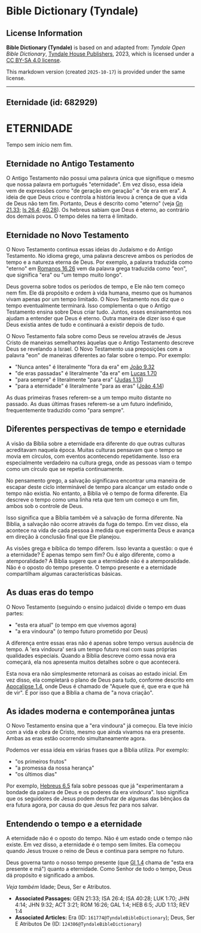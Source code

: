 # Bible Dictionary (Tyndale)

## License Information

**Bible Dictionary (Tyndale)** is based on and adapted from: _Tyndale Open Bible Dictionary_, [Tyndale House Publishers](https://tyndaleopenresources.com/), 2023, which is licensed under a [CC BY-SA 4.0 license](https://creativecommons.org/licenses/by-sa/4.0/legalcode.en).

This markdown version (created `2025-10-17`) is provided under the same license.



--------------------------------

## Eternidade (id: 682929)

ETERNIDADE
==========

Tempo sem início nem fim.

Eternidade no Antigo Testamento
-------------------------------

O Antigo Testamento não possui uma palavra única que signifique o mesmo que nossa palavra em português "eternidade". Em vez disso, essa ideia vem de expressões como "de geração em geração" e "de era em era". A ideia de que Deus criou e controla a história levou à crença de que a vida de Deus não tem fim. Portanto, Deus é descrito como "eterno" (veja [Gn 21\.33](https://ref.ly/Gen21:33); [Is 26\.4](https://ref.ly/Isa26:4); [40\.28](https://ref.ly/Isa40:28)). Os hebreus sabiam que Deus é eterno, ao contrário dos demais povos. O tempo deles na terra é limitado.

Eternidade no Novo Testamento
-----------------------------

O Novo Testamento continua essas ideias do Judaísmo e do Antigo Testamento. No idioma grego, uma palavra descreve ambos os períodos de tempo e a natureza eterna de Deus. Por exemplo, a palavra traduzida como "eterno" em [Romanos 16\.26](https://ref.ly/Rom16:26) vem da palavra grega traduzida como "eon", que significa "era" ou "um tempo muito longo".

Deus governa sobre todos os períodos de tempo, e Ele não tem começo nem fim. Ele dá propósito e ordem à vida humana, mesmo que os humanos vivam apenas por um tempo limitado. O Novo Testamento nos diz que o tempo eventualmente terminará. Isso complementa o que o Antigo Testamento ensina sobre Deus criar tudo. Juntos, esses ensinamentos nos ajudam a entender que Deus é eterno. Outra maneira de dizer isso é que Deus existia antes de tudo e continuará a existir depois de tudo.

O Novo Testamento fala sobre como Deus se revelou através de Jesus Cristo de maneiras semelhantes àquelas que o Antigo Testamento descreve Deus se revelando a Israel. O Novo Testamento usa preposições com a palavra "eon" de maneiras diferentes ao falar sobre o tempo. Por exemplo:

* "Nunca antes" é literalmente "fora da era" em [João 9\.32](https://ref.ly/John9:32)
* "de eras passadas" é literalmente "da era" em [Lucas 1\.70](https://ref.ly/Luke1:70)
* "para sempre" é literalmente "para era" ([Judas 1\.13](https://ref.ly/Jude1:13))
* "para a eternidade" é literalmente "para as eras" ([João 4\.14](https://ref.ly/John4:14))

As duas primeiras frases referem\-se a um tempo muito distante no passado. As duas últimas frases referem\-se a um futuro indefinido, frequentemente traduzido como "para sempre".

Diferentes perspectivas de tempo e eternidade
---------------------------------------------

A visão da Bíblia sobre a eternidade era diferente do que outras culturas acreditavam naquela época. Muitas culturas pensavam que o tempo se movia em círculos, com eventos acontecendo repetidamente. Isso era especialmente verdadeiro na cultura grega, onde as pessoas viam o tempo como um círculo que se repetia continuamente.

No pensamento grego, a salvação significava encontrar uma maneira de escapar deste ciclo interminável de tempo para alcançar um estado onde o tempo não existia. No entanto, a Bíblia vê o tempo de forma diferente. Ela descreve o tempo como uma linha reta que tem um começo e um fim, ambos sob o controle de Deus.

Isso significa que a Bíblia também vê a salvação de forma diferente. Na Bíblia, a salvação não ocorre através da fuga do tempo. Em vez disso, ela acontece na vida de cada pessoa à medida que experimenta Deus e avança em direção à conclusão final que Ele planejou.

As visões grega e bíblica do tempo diferem. Isso levanta a questão: o que é a eternidade? É apenas tempo sem fim? Ou é algo diferente, como a atemporalidade? A Bíblia sugere que a eternidade não é a atemporalidade. Não é o oposto do tempo presente. O tempo presente e a eternidade compartilham algumas características básicas.

As duas eras do tempo
---------------------

O Novo Testamento (seguindo o ensino judaico) divide o tempo em duas partes:

* "esta era atual" (o tempo em que vivemos agora)
* "a era vindoura" (o tempo futuro prometido por Deus)

A diferença entre essas eras não é apenas sobre tempo versus ausência de tempo. A 'era vindoura' será um tempo futuro real com suas próprias qualidades especiais. Quando a Bíblia descreve como essa nova era começará, ela nos apresenta muitos detalhes sobre o que acontecerá.

Esta nova era não simplesmente retornará as coisas ao estado inicial. Em vez disso, ela completará o plano de Deus para tudo, conforme descrito em [Apocalipse 1\.4](https://ref.ly/Rev1:4), onde Deus é chamado de "Aquele que é, que era e que há de vir". É por isso que a Bíblia a chama de "a nova criação".

As idades moderna e contemporânea juntas
----------------------------------------

O Novo Testamento ensina que a "era vindoura" já começou. Ela teve início com a vida e obra de Cristo, mesmo que ainda vivamos na era presente. Ambas as eras estão ocorrendo simultaneamente agora.

Podemos ver essa ideia em várias frases que a Bíblia utiliza. Por exemplo:

* "os primeiros frutos"
* "a promessa da nossa herança"
* "os últimos dias"

Por exemplo, [Hebreus 6\.5](https://ref.ly/Heb6:5) fala sobre pessoas que já "experimentaram a bondade da palavra de Deus e os poderes da era vindoura". Isso significa que os seguidores de Jesus podem desfrutar de algumas das bênçãos da era futura agora, por causa do que Jesus fez para nos salvar.

Entendendo o tempo e a eternidade
---------------------------------

A eternidade não é o oposto do tempo. Não é um estado onde o tempo não existe. Em vez disso, a eternidade é o tempo sem limites. Ela começou quando Jesus trouxe o reino de Deus e continua para sempre no futuro.

Deus governa tanto o nosso tempo presente (que [Gl 1\.4](https://ref.ly/Gal1:4) chama de "esta era presente e má") quanto a eternidade. Como Senhor de todo o tempo, Deus dá propósito e significado a ambos.

*Veja também* Idade; Deus, Ser e Atributos.

* **Associated Passages:** GEN 21:33; ISA 26:4; ISA 40:28; LUK 1:70; JHN 4:14; JHN 9:32; ACT 3:21; ROM 16:26; GAL 1:4; HEB 6:5; JUD 1:13; REV 1:4
* **Associated Articles:** Era (ID: `161774@TyndaleBibleDictionary`); Deus, Ser E Atributos De (ID: `124386@TyndaleBibleDictionary`)

